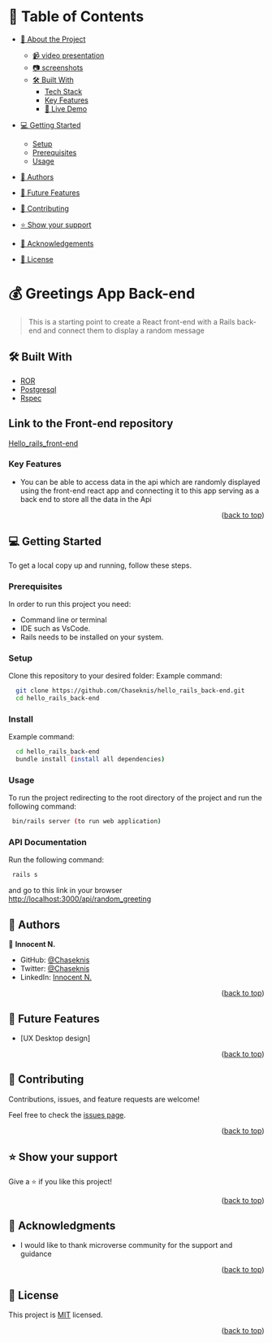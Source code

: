 <a name="readme-top"></a>

# 📗 Table of Contents

- [📖 About the Project](#about-project)
  - [📹 video presentation](#video-presentation)
  - [:camera: screenshots](#screenshots)
  - [🛠 Built With](#built-with)
    - [Tech Stack](#tech-stack)
    - [Key Features](#key-features)
    - [🚀 Live Demo](#live-demo)
- [💻 Getting Started](#getting-started)
  - [Setup](#setup)
  - [Prerequisites](#prerequisites)
  - [Usage](#usage)
- [👥 Authors](#authors)
- [🔭 Future Features](#future-features)
- [🤝 Contributing](#contributing)
- [⭐️ Show your support](#support)
- [🙏 Acknowledgements](#acknowledgements)

- [📝 License](#license)

# 💰 Greetings App Back-end <a name="about-project"></a>

> This is a starting point to create a React front-end with a Rails back-end and connect them to display a random message

## 🛠 Built With <a name="built-with"></a>

- <a href="https://www.ruby-lang.org/es/">ROR</a>
- <a href="https://www.postgresql.org/">Postgresql</a>
- <a href="https://rspec.info/">Rspec</a>

## Link to the Front-end repository

[Hello_rails_front-end](https://github.com/Chaseknis/helllo_rails_front-end.git)

### Key Features <a name="key-features"></a>

- You can be able to access data in the api which are randomly displayed using the front-end react app and connecting it to this app serving as a back end to store all the data in the Api

<p align="right">(<a href="#readme-top">back to top</a>)</p>

## 💻 Getting Started <a name="getting-started"></a>

To get a local copy up and running, follow these steps.

### Prerequisites

In order to run this project you need:

- Command line or terminal
- IDE such as VsCode.
- Rails needs to be installed on your system.

### Setup

Clone this repository to your desired folder:
Example command:

```sh
  git clone https://github.com/Chaseknis/hello_rails_back-end.git
  cd hello_rails_back-end

```

### Install

Example command:

```sh
  cd hello_rails_back-end
  bundle install (install all dependencies)

```

### Usage

To run the project redirecting to the root directory of the project and run the following command:

```sh
 bin/rails server (to run web application)

```

### API Documentation

Run the following command:

```sh
 rails s

```
and go to this link in your browser
<http://localhost:3000/api/random_greeting>

## 👥 Authors <a name="authors"></a>

👤 **Innocent N.**

- GitHub: [@Chaseknis](https://github.com/Chaseknis)
- Twitter: [@Chaseknis](https://twitter.com/Chasetotheworld)
- LinkedIn: [Innocent N.](https://www.linkedin.com/in/innocent-n/)



<p align="right">(<a href="#readme-top">back to top</a>)</p>

## 🔭 Future Features <a name="future-features"></a>

- [UX Desktop design]

<p align="right">(<a href="#readme-top">back to top</a>)</p>

## 🤝 Contributing <a name="contributing"></a>

Contributions, issues, and feature requests are welcome!

Feel free to check the [issues page](https://github.com/Chaseknis/hello_rails_back-end/issues).

<p align="right">(<a href="#readme-top">back to top</a>)</p>

## ⭐️ Show your support <a name="support"></a>

Give a ⭐️ if you like this project!

<p align="right">(<a href="#readme-top">back to top</a>)</p>

## 🙏 Acknowledgments <a name="acknowledgements"></a>

- <p> I would like to thank microverse community for the support and guidance</p>

<p align="right">(<a href="#readme-top">back to top</a>)</p>

## 📝 License <a name="license"></a>

This project is [MIT](./LICENSE.md) licensed.

<p align="right">(<a href="#readme-top">back to top</a>)</p>
